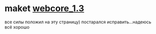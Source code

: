 # maket [webcore_1.3](https://podgorny.github.io/maket_webcore_1.3/)
все силы положил на эту страницу)
постарался исправить...надеюсь всё хорошо
